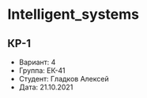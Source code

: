 # Intelligent_systems
## КР-1 
- Вариант: 4
- Группа: ЕК-41
- Студент: Гладков Алексей
- Дата: 21.10.2021
